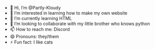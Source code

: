 - 👋 Hi, I’m @Partly-Kloudy
- 👀 I’m interested in learning how to make my own website
- 🌱 I’m currently learning HTML
- 💞️ I’m looking to collaborate with my little brother who knows python
- 📫 How to reach me: Discord
- 😄 Pronouns: they/them
- ⚡ Fun fact: I like cats

<!---
Partly-Kloudy/Partly-Kloudy is a ✨ special ✨ repository because its `README.md` (this file) appears on your GitHub profile.
You can click the Preview link to take a look at your changes.
--->
